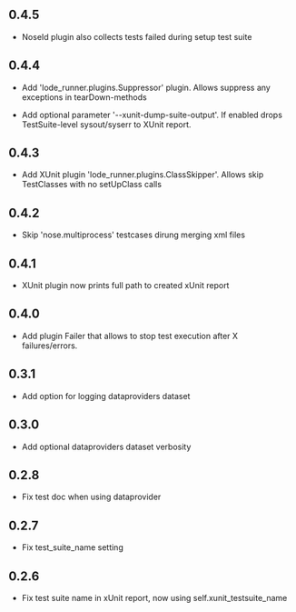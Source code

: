 ## 0.4.5

- NoseId plugin also collects tests failed during setup test suite

## 0.4.4

- Add 'lode_runner.plugins.Suppressor' plugin. Allows suppress any exceptions in tearDown-methods

- Add optional parameter '--xunit-dump-suite-output'. If enabled drops TestSuite-level sysout/syserr to XUnit report.

## 0.4.3

- Add XUnit plugin 'lode_runner.plugins.ClassSkipper'. Allows skip TestClasses with no setUpClass calls

## 0.4.2

- Skip 'nose.multiprocess' testcases dirung merging xml files

## 0.4.1

- XUnit plugin now prints full path to created xUnit report

## 0.4.0

- Add plugin Failer that allows to stop test execution after X failures/errors.

## 0.3.1

- Add option for logging dataproviders dataset

## 0.3.0

- Add optional dataproviders dataset verbosity

## 0.2.8

- Fix test doc when using dataprovider

## 0.2.7

- Fix test_suite_name setting

## 0.2.6

- Fix test suite name in xUnit report, now using self.xunit_testsuite_name

